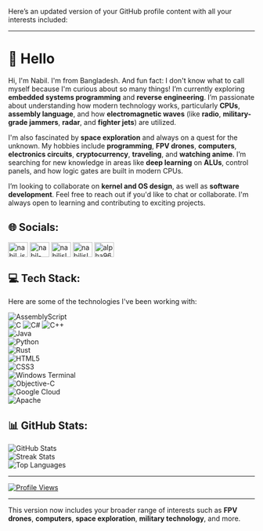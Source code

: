 Here’s an updated version of your GitHub profile content with all your interests included:

---

# 👋 Hello

Hi, I'm Nabil. I'm from Bangladesh. And fun fact: I don't know what to call myself because I'm curious about so many things! I’m currently exploring **embedded systems programming** and **reverse engineering**. I’m passionate about understanding how modern technology works, particularly **CPUs**, **assembly language**, and how **electromagnetic waves** (like **radio**, **military-grade jammers**, **radar**, and **fighter jets**) are utilized.  

I'm also fascinated by **space exploration** and always on a quest for the unknown. My hobbies include **programming**, **FPV drones**, **computers**, **electronics circuits**, **cryptocurrency**, **traveling**, and **watching anime**. I’m searching for new knowledge in areas like **deep learning** on **ALUs**, control panels, and how logic gates are built in modern CPUs.

I’m looking to collaborate on **kernel and OS design**, as well as **software development**. Feel free to reach out if you'd like to chat or collaborate. I'm always open to learning and contributing to exciting projects.

## 🌐 Socials:
<p align="left">
<a href="https://twitter.com/nabil_islam722" target="blank"><img align="center" src="https://img.shields.io/badge/X-black.svg" alt="nabil_islam722" height="30" width="40" /></a>
<a href="https://linkedin.com/in/nabil-islam-925958232" target="blank"><img align="center" src="https://raw.githubusercontent.com/rahuldkjain/github-profile-readme-generator/master/src/images/icons/Social/linked-in-alt.svg" alt="nabil-islam-925958232" height="30" width="40" /></a>
<a href="https://fb.com/nabilislam722" target="blank"><img align="center" src="https://raw.githubusercontent.com/rahuldkjain/github-profile-readme-generator/master/src/images/icons/Social/facebook.svg" alt="nabilislam722" height="30" width="40" /></a>
<a href="https://www.leetcode.com/nabilislam722" target="blank"><img align="center" src="https://raw.githubusercontent.com/rahuldkjain/github-profile-readme-generator/master/src/images/icons/Social/leet-code.svg" alt="nabilislam722" height="30" width="40" /></a>
<a href="https://discord.gg/alpha963" target="blank"><img align="center" src="https://raw.githubusercontent.com/rahuldkjain/github-profile-readme-generator/master/src/images/icons/Social/discord.svg" alt="alpha963" height="30" width="40" /></a>
</p>

## 💻 Tech Stack:
Here are some of the technologies I've been working with:

![AssemblyScript](https://img.shields.io/badge/assembly%20script-%23000000.svg?style=for-the-badge&logo=assemblyscript&logoColor=white)  
![C](https://img.shields.io/badge/c-%2300599C.svg?style=for-the-badge&logo=c&logoColor=white)
![C#](https://img.shields.io/badge/c%23-%23239120.svg?style=for-the-badge&logo=csharp&logoColor=white)
![C++](https://img.shields.io/badge/c++-%2300599C.svg?style=for-the-badge&logo=c%2B%2B&logoColor=white)  
![Java](https://img.shields.io/badge/java-%23ED8B00.svg?style=for-the-badge&logo=openjdk&logoColor=white)  
![Python](https://img.shields.io/badge/python-3670A0?style=for-the-badge&logo=python&logoColor=ffdd54)  
![Rust](https://img.shields.io/badge/rust-%23000000.svg?style=for-the-badge&logo=rust&logoColor=white)  
![HTML5](https://img.shields.io/badge/html5-%23E34F26.svg?style=for-the-badge&logo=html5&logoColor=white)  
![CSS3](https://img.shields.io/badge/css3-%231572B6.svg?style=for-the-badge&logo=css3&logoColor=white)  
![Windows Terminal](https://img.shields.io/badge/Windows%20Terminal-%234D4D4D.svg?style=for-the-badge&logo=windows-terminal&logoColor=white)  
![Objective-C](https://img.shields.io/badge/OBJECTIVE--C-%233A95E3.svg?style=for-the-badge&logo=apple&logoColor=white)  
![Google Cloud](https://img.shields.io/badge/GoogleCloud-%234285F4.svg?style=for-the-badge&logo=google-cloud&logoColor=white)  
![Apache](https://img.shields.io/badge/apache-%23D42029.svg?style=for-the-badge&logo=apache&logoColor=white)

## 📊 GitHub Stats:
![GitHub Stats](https://github-readme-stats.vercel.app/api?username=Nabilislam722&theme=dark&hide_border=true&include_all_commits=true&count_private=false)<br/>
![Streak Stats](https://github-readme-streak-stats.herokuapp.com/?user=Nabilislam722&theme=dark&hide_border=true)<br/>
![Top Languages](https://github-readme-stats.vercel.app/api/top-langs/?username=Nabilislam722&theme=dark&hide_border=true&include_all_commits=true&count_private=false&layout=compact)

---

[![Profile Views](https://visitcount.itsvg.in/api?id=Nabilislam722&icon=0&color=1)](https://visitcount.itsvg.in)

<!-- Proudly created with GPRM ( https://gprm.itsvg.in ) -->

---

This version now includes your broader range of interests such as **FPV drones**, **computers**, **space exploration**, **military technology**, and more.
